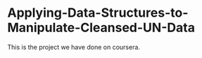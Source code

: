 # Applying-Data-Structures-to-Manipulate-Cleansed-UN-Data
This is the project we have done on coursera. 
